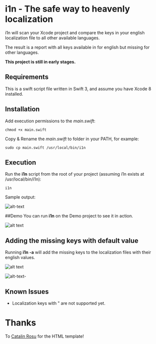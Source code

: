 # i1n - The safe way to heavenly localization 
i1n will scan your Xcode project and compare the keys in your english localization file
to all other available languages.

The result is a report with all keys available in for english but missing for other languages.


**This project is still in early stages.**

## Requirements 
This is a swift script file written in Swift 3, and assume you have Xcode 8 installed.

## Installation
Add execution permissions to the *main.swift*:

`chmod +x main.swift`

Copy & Rename the *main.swift* to folder in your PATH, for example:

`sudo cp main.swift /usr/local/bin/i1n`

## Execution
Run the **i1n** script from the root of your project (assuming i1n exists at /usr/local/bin/i1n):

`i1n`

Sample output:

![alt-text][execution]

##Demo 
You can run **i1n** on the Demo project to see it in action.

![alt text][report]

## Adding the missing keys with default value
Running **i1n -a** will add the missing keys to the localization files with their english values.

![alt text][missing-base]

![alt-text-][missing-spanish]

## Known Issues
* Localization keys with " are not supported yet.

# Thanks
To <a href=http://twitter.com/catalinred>Catalin Rosu</a> for the HTML template!

[execution]: https://raw.githubusercontent.com/idomizrachi/i1n/master/Demo/Sample-Execution.png "Execution"
[report]: https://raw.githubusercontent.com/idomizrachi/i1n/master/Demo/Demo-Report.png "Report"
[missing-base]: https://raw.githubusercontent.com/idomizrachi/i1n/master/Demo/Base-Missing-Keys.png "Missing Base"
[missing-spanish]: https://raw.githubusercontent.com/idomizrachi/i1n/master/Demo/Spanish-Missing-Keys.png
